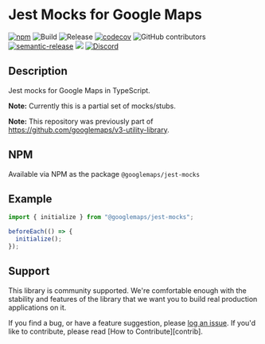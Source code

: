 # Jest Mocks for Google Maps

[![npm](https://img.shields.io/npm/v/@googlemaps/three)](https://www.npmjs.com/package/@googlemaps/jest-mocks)
![Build](https://github.com/googlemaps/js-jest-mocks/workflows/Build/badge.svg)
![Release](https://github.com/googlemaps/js-jest-mocks/workflows/Release/badge.svg)
[![codecov](https://codecov.io/gh/googlemaps/js-jest-mocks/branch/main/graph/badge.svg)](https://codecov.io/gh/googlemaps/js-jest-mocks)
![GitHub contributors](https://img.shields.io/github/contributors/googlemaps/js-jest-mocks?color=green)
[![semantic-release](https://img.shields.io/badge/%20%20%F0%9F%93%A6%F0%9F%9A%80-semantic--release-e10079.svg)](https://github.com/semantic-release/semantic-release)
[![](https://github.com/jpoehnelt/in-solidarity-bot/raw/main/static//badge-flat.png)](https://github.com/apps/in-solidarity)
[![Discord](https://img.shields.io/discord/676948200904589322?color=6A7EC2&logo=discord&logoColor=ffffff)](https://discord.gg/jRteCzP)


## Description

Jest mocks for Google Maps in TypeScript.

**Note:** Currently this is a partial set of mocks/stubs.

**Note:** This repository was previously part of https://github.com/googlemaps/v3-utility-library.

## NPM

Available via NPM as the package `@googlemaps/jest-mocks`

## Example

```typescript
import { initialize } from "@googlemaps/jest-mocks";

beforeEach(() => {
  initialize();
});

```

## Support

This library is community supported. We're comfortable enough with the stability and features of
the library that we want you to build real production applications on it.

If you find a bug, or have a feature suggestion, please [log an issue][issues]. If you'd like to
contribute, please read [How to Contribute][contrib].

[issues]: https://github.com/googlemaps/v3-utility-library/issues
